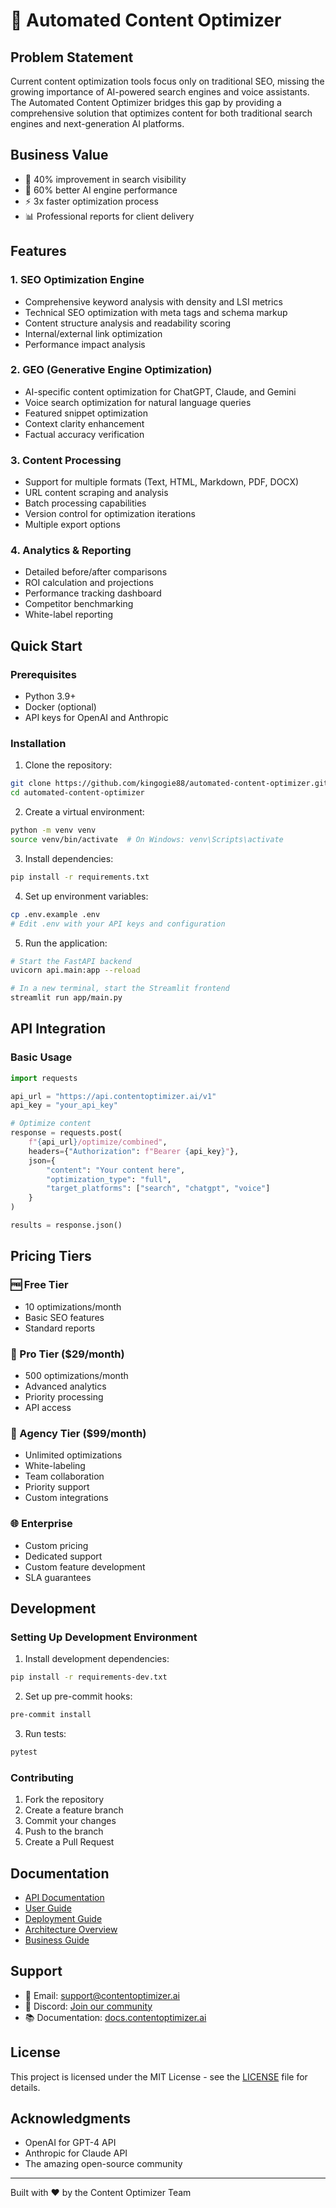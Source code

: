 # 🚀 Automated Content Optimizer

## Problem Statement
Current content optimization tools focus only on traditional SEO, missing the growing importance of AI-powered search engines and voice assistants. The Automated Content Optimizer bridges this gap by providing a comprehensive solution that optimizes content for both traditional search engines and next-generation AI platforms.

## Business Value
- 🎯 40% improvement in search visibility
- 🤖 60% better AI engine performance
- ⚡ 3x faster optimization process
- 📊 Professional reports for client delivery

## Features

### 1. SEO Optimization Engine
- Comprehensive keyword analysis with density and LSI metrics
- Technical SEO optimization with meta tags and schema markup
- Content structure analysis and readability scoring
- Internal/external link optimization
- Performance impact analysis

### 2. GEO (Generative Engine Optimization)
- AI-specific content optimization for ChatGPT, Claude, and Gemini
- Voice search optimization for natural language queries
- Featured snippet optimization
- Context clarity enhancement
- Factual accuracy verification

### 3. Content Processing
- Support for multiple formats (Text, HTML, Markdown, PDF, DOCX)
- URL content scraping and analysis
- Batch processing capabilities
- Version control for optimization iterations
- Multiple export options

### 4. Analytics & Reporting
- Detailed before/after comparisons
- ROI calculation and projections
- Performance tracking dashboard
- Competitor benchmarking
- White-label reporting

## Quick Start

### Prerequisites
- Python 3.9+
- Docker (optional)
- API keys for OpenAI and Anthropic

### Installation

1. Clone the repository:
```bash
git clone https://github.com/kingogie88/automated-content-optimizer.git
cd automated-content-optimizer
```

2. Create a virtual environment:
```bash
python -m venv venv
source venv/bin/activate  # On Windows: venv\Scripts\activate
```

3. Install dependencies:
```bash
pip install -r requirements.txt
```

4. Set up environment variables:
```bash
cp .env.example .env
# Edit .env with your API keys and configuration
```

5. Run the application:
```bash
# Start the FastAPI backend
uvicorn api.main:app --reload

# In a new terminal, start the Streamlit frontend
streamlit run app/main.py
```

## API Integration

### Basic Usage
```python
import requests

api_url = "https://api.contentoptimizer.ai/v1"
api_key = "your_api_key"

# Optimize content
response = requests.post(
    f"{api_url}/optimize/combined",
    headers={"Authorization": f"Bearer {api_key}"},
    json={
        "content": "Your content here",
        "optimization_type": "full",
        "target_platforms": ["search", "chatgpt", "voice"]
    }
)

results = response.json()
```

## Pricing Tiers

### 🆓 Free Tier
- 10 optimizations/month
- Basic SEO features
- Standard reports

### 💼 Pro Tier ($29/month)
- 500 optimizations/month
- Advanced analytics
- Priority processing
- API access

### 🏢 Agency Tier ($99/month)
- Unlimited optimizations
- White-labeling
- Team collaboration
- Priority support
- Custom integrations

### 🌐 Enterprise
- Custom pricing
- Dedicated support
- Custom feature development
- SLA guarantees

## Development

### Setting Up Development Environment

1. Install development dependencies:
```bash
pip install -r requirements-dev.txt
```

2. Set up pre-commit hooks:
```bash
pre-commit install
```

3. Run tests:
```bash
pytest
```

### Contributing

1. Fork the repository
2. Create a feature branch
3. Commit your changes
4. Push to the branch
5. Create a Pull Request

## Documentation

- [API Documentation](docs/API.md)
- [User Guide](docs/USER_GUIDE.md)
- [Deployment Guide](docs/DEPLOYMENT.md)
- [Architecture Overview](docs/ARCHITECTURE.md)
- [Business Guide](docs/BUSINESS_GUIDE.md)

## Support

- 📧 Email: support@contentoptimizer.ai
- 💬 Discord: [Join our community](https://discord.gg/contentoptimizer)
- 📚 Documentation: [docs.contentoptimizer.ai](https://docs.contentoptimizer.ai)

## License

This project is licensed under the MIT License - see the [LICENSE](LICENSE) file for details.

## Acknowledgments

- OpenAI for GPT-4 API
- Anthropic for Claude API
- The amazing open-source community

---

Built with ❤️ by the Content Optimizer Team